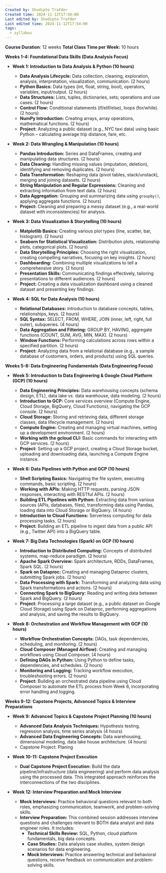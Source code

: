 ```yaml
---
Created by: Shudipto Trafder
Created time: 2024-11-12T17:50:00
Last edited by: Shudipto Trafder
Last edited time: 2024-11-12T17:54:00
tags:
  - syllabus
---
```


**Course Duration**: 12 weeks
**Total Class Time per Week:** 10 hours

**Weeks 1-4: Foundational Data Skills (Data Analysis Focus)**

* **Week 1: Introduction to Data Analysis & Python (10 hours)**
    * **Data Analysis Lifecycle:** Data collection, cleaning, exploration, analysis, interpretation, visualization, communication. (2 hours)
    * **Python Basics:** Data types (int, float, string, bool), operators, variables, input/output. (2 hours)
    * **Data Structures:** Lists, tuples, dictionaries, sets; operations and use cases. (2 hours)
    * **Control Flow:** Conditional statements (if/elif/else), loops (for/while). (2 hours)
    * **NumPy Introduction:** Creating arrays, array operations, mathematical functions. (2 hours)
    * **Project:** Analyzing a public dataset (e.g., NYC taxi data) using basic Python – calculating average trip distance, fare, etc.

* **Week 2: Data Wrangling & Manipulation (10 hours)**
    * **Pandas Introduction:** Series and DataFrames, creating and manipulating data structures. (2 hours)
    * **Data Cleaning:** Handling missing values (imputation, deletion), identifying and removing duplicates. (2 hours)
    * **Data Transformation:**  Reshaping data (pivot tables, stack/unstack), merging and joining datasets. (2 hours)
    * **String Manipulation and Regular Expressions:** Cleaning and extracting information from text data. (2 hours)
    * **Data Aggregation:** Grouping and summarizing data using `groupby()`, applying aggregate functions. (2 hours)
    * **Project:** Cleaning and preparing a messy dataset (e.g., a real-world dataset with inconsistencies) for analysis.

* **Week 3: Data Visualization & Storytelling (10 hours)**
    * **Matplotlib Basics:** Creating various plot types (line, scatter, bar, histogram). (2 hours)
    * **Seaborn for Statistical Visualization:**  Distribution plots, relationship plots, categorical plots. (2 hours)
    * **Data Storytelling Principles:**  Choosing the right visualization, creating compelling narratives, focusing on key insights. (2 hours)
    * **Dashboarding:** Combining multiple visualizations to tell a comprehensive story. (2 hours)
    * **Presentation Skills:**  Communicating findings effectively, tailoring presentations to different audiences. (2 hours)
    * **Project:** Creating a data visualization dashboard using a cleaned dataset and presenting key findings.

* **Week 4: SQL for Data Analysis (10 hours)**
    * **Relational Databases:** Introduction to database concepts, tables, relationships, keys. (2 hours)
    * **SQL Syntax:** SELECT, FROM, WHERE, JOIN (inner, left, right, full outer), subqueries. (4 hours)
    * **Data Aggregation and Filtering:** GROUP BY, HAVING, aggregate functions (COUNT, SUM, AVG, MIN, MAX). (2 hours)
    * **Window Functions:**  Performing calculations across rows within a specified partition. (2 hours)
    * **Project:** Analyzing data from a relational database (e.g., a sample database of customers, orders, and products) using SQL queries.

**Weeks 5-8: Data Engineering Fundamentals (Data Engineering Focus)**

* **Week 5: Introduction to Data Engineering & Google Cloud Platform (GCP) (10 hours)**
    * **Data Engineering Principles:** Data warehousing concepts (schema design, ETL), data lake vs. data warehouse, data modeling. (2 hours)
    * **Introduction to GCP:** Core services overview (Compute Engine, Cloud Storage, BigQuery, Cloud Functions), navigating the GCP console. (2 hours)
    * **Cloud Storage:**  Storing and retrieving data, different storage classes, data lifecycle management. (2 hours)
    * **Compute Engine:** Creating and managing virtual machines, setting up a development environment. (2 hours)
    * **Working with the gcloud CLI:** Basic commands for interacting with GCP services. (2 hours)
    * **Project:** Setting up a GCP project, creating a Cloud Storage bucket, uploading and downloading data, launching a Compute Engine instance.

* **Week 6: Data Pipelines with Python and GCP (10 hours)**
    * **Shell Scripting Basics:**  Navigating the file system, executing commands, basic scripting. (2 hours)
    * **Working with APIs:**  Making HTTP requests, parsing JSON responses, interacting with RESTful APIs. (2 hours)
    * **Building ETL Pipelines with Python:**  Extracting data from various sources (APIs, databases, files), transforming data using Pandas, loading data into Cloud Storage or BigQuery. (4 hours)
    * **Introduction to Cloud Functions:** Serverless computing for data processing tasks. (2 hours)
    * **Project:** Building an ETL pipeline to ingest data from a public API (e.g., Twitter API) into a BigQuery table.

* **Week 7: Big Data Technologies (Spark) on GCP (10 hours)**
    * **Introduction to Distributed Computing:**  Concepts of distributed systems, map-reduce paradigm. (2 hours)
    * **Apache Spark Overview:**  Spark architecture, RDDs, DataFrames, Spark SQL. (2 hours)
    * **Spark on Dataproc:**  Creating and managing Dataproc clusters, submitting Spark jobs. (2 hours)
    * **Data Processing with Spark:**  Transforming and analyzing data using Spark transformations and actions. (2 hours)
    * **Connecting Spark to BigQuery:** Reading and writing data between Spark and BigQuery. (2 hours)
    * **Project:** Processing a large dataset (e.g., a public dataset on Google Cloud Storage) using Spark on Dataproc, performing aggregations and analysis, and saving the results to BigQuery.

* **Week 8: Orchestration and Workflow Management with GCP (10 hours)**
    * **Workflow Orchestration Concepts:**  DAGs, task dependencies, scheduling, and monitoring. (2 hours)
    * **Cloud Composer (Managed Airflow):** Creating and managing workflows using Cloud Composer. (4 hours)
    * **Defining DAGs in Python:**  Using Python to define tasks, dependencies, and schedules. (2 hours)
    * **Monitoring and Logging:**  Tracking workflow execution, troubleshooting errors. (2 hours)
    * **Project:** Building an orchestrated data pipeline using Cloud Composer to automate the ETL process from Week 6, incorporating error handling and logging.


**Weeks 9-12: Capstone Projects, Advanced Topics & Interview Preparations**

* **Week 9: Advanced Topics & Capstone Project Planning (10 hours)**
    * **Advanced Data Analysis Techniques:** Hypothesis testing, regression analysis, time series analysis (4 hours)
    * **Advanced Data Engineering Concepts:** Data warehousing, dimensional modeling, data lake house architecture. (4 hours)
    * Capstone Project: Planing

* **Week 10-11: Capstone Project Execution**
    * **Dual Capstone Project Execution:** Build the data pipeline/infrastructure (data engineering) and perform data analysis using the processed data.  This integrated approach reinforces the interconnections of the two disciplines.

* **Week 12: Interview Preparation and Mock Interview**
    * **Mock Interviews:**  Practice behavioral questions relevant to both roles, emphasizing communication, teamwork, and problem-solving skills.
    * **Interview Preparation:** This combined session addresses interview questions and challenges relevant to BOTH data analyst and data engineer roles. It includes:
        * **Technical Skills Review:** SQL, Python, cloud platform fundamentals, big data concepts.
        * **Case Studies:**  Data analysis case studies, system design scenarios for data engineering.
        * **Mock Interviews:** Practice answering technical and behavioral questions, receive feedback on communication and problem-solving skills.

